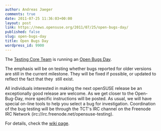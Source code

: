 ```yaml
---
author: Andreas Jaeger
comments: true
date: 2011-07-25 11:36:03+00:00
layout: post
link: https://news.opensuse.org/2011/07/25/open-bugs-day/
published: false
slug: open-bugs-day
title: Open Bugs Day
wordpress_id: 9900
---
```


The [Testing Core Team](//en.opensuse.org/openSUSE:Testing_Core_team) is running an [Open Bugs Day](//en.opensuse.org/openSUSE:Open-Bugs-Day).

The emphasis will be on testing whether bugs reported for older versions are still in the current milestone. They will be fixed if possible, or updated to reflect the fact that they  still exist.

All individuals interested in making the next openSUSE release be an exceptionally good release are welcome. As we get closer to the Open-Bug-Day, more specific instructions will be posted. As usual, we will have special on-line tools to help you select a bug for investigation. Coordination of the bug testing will be through the TCT's IRC channel on the Freenode IRC Network (irc://irc.freenode.net/opensuse-testing).

For details, check the [wiki page](//en.opensuse.org/openSUSE:Open-Bugs-Day).
